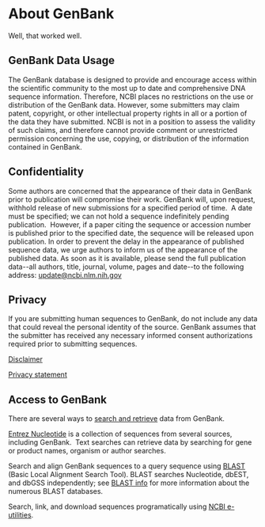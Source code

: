
# About GenBank

<!-- What happens here? -->
<div id="header"/>

Well, that worked well.

## GenBank Data Usage

The GenBank database is designed to provide and encourage access within the scientific community to the most up to date and comprehensive DNA sequence information. Therefore, NCBI places no restrictions on the use or distribution of the GenBank data. However, some submitters may claim patent, copyright, or other intellectual property rights in all or a portion of the data they have submitted. NCBI is not in a position to assess the validity of such claims, and therefore cannot provide comment or unrestricted permission concerning the use, copying, or distribution of the information contained in GenBank.

## Confidentiality

Some authors are concerned that the appearance of their data in GenBank prior to publication will compromise their work. GenBank will, upon request, withhold release of new submissions for a specified period of time.  A date must be specified; we can not hold a sequence indefinitely pending publication.  However, if a paper citing the sequence or accession number is published prior to the specified date, the sequence will be released upon publication. In order to prevent the delay in the appearance of published sequence data, we urge authors to inform us of the appearance of the published data. As soon as it is available, please send the full publication data--all authors, title, journal, volume, pages and date--to the following address: [update@ncbi.nlm.nih.gov](mailto:update@ncbi.nlm.nih.gov)

## Privacy

If you are submitting human sequences to GenBank, do not include any data that could reveal the personal identity of the source. GenBank assumes that the submitter has received any necessary informed consent authorizations required prior to submitting sequences.

[Disclaimer](http://www.ncbi.nlm.nih.gov/About/disclaimer.html)

[Privacy statement](http://www.nlm.nih.gov/privacy.html)

## Access to GenBank

There are several ways to [search and retrieve](/Genbank/GenbankSearch.html) data from GenBank.

[Entrez Nucleotide](http://www.ncbi.nlm.nih.gov/sites/entrez?db=nucleotide) is a collection of sequences from several sources, including GenBank.  Text searches can retrieve data by searching for gene or product names, organism or author searches.

Search and align GenBank sequences to a query sequence using [BLAST](/blast) (Basic Local Alignment Search Tool). BLAST searches Nucleotide, dbEST, and dbGSS independently; see [BLAST info](http://www.ncbi.nlm.nih.gov/blast/producttable.shtml) for more information about the numerous BLAST databases.

Search, link, and download sequences programatically using [NCBI e-utilities](http://www.ncbi.nlm.nih.gov/entrez/query/static/eutils_help.html).
